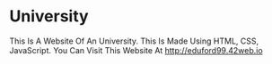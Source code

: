 # University
This Is A Website Of An University. This Is Made Using HTML, CSS, JavaScript. You Can Visit This Website At http://eduford99.42web.io
